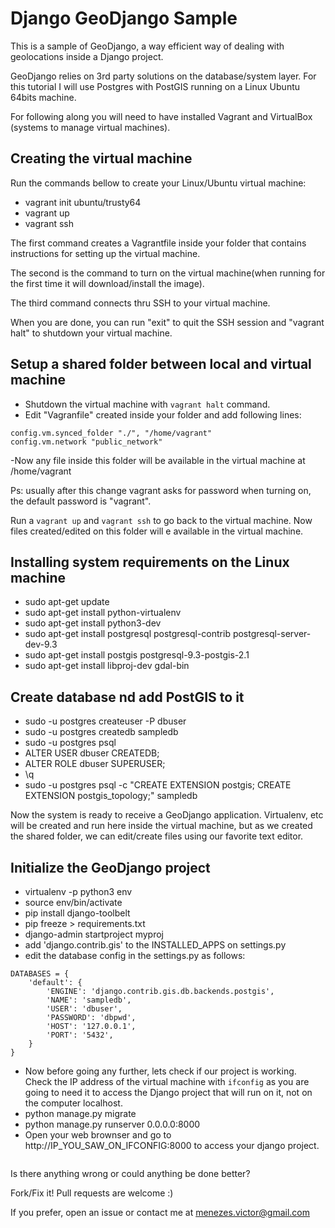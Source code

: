 # Django GeoDjango Sample

This is a sample of GeoDjango, a way efficient way of dealing with geolocations inside a Django project.

GeoDjango relies on 3rd party solutions on the database/system layer. For this tutorial I will use Postgres with PostGIS running on a Linux Ubuntu 64bits machine.

For following along you will need to have installed Vagrant and VirtualBox (systems to manage virtual machines).

## Creating the virtual machine

Run the commands bellow to create your Linux/Ubuntu virtual machine:

- vagrant init ubuntu/trusty64
- vagrant up
- vagrant ssh

The first command creates a Vagrantfile inside your folder that contains instructions for setting up the virtual machine.

The second is the command to turn on the virtual machine(when running for the first time it will download/install the image).

The third command connects thru SSH to your virtual machine.

When you are done, you can run "exit" to quit the SSH session and "vagrant halt" to shutdown your virtual machine.


## Setup a shared folder between local and virtual machine

- Shutdown the virtual machine with `vagrant halt` command.
- Edit "Vagranfile" created inside your folder and add following lines:
```
config.vm.synced_folder "./", "/home/vagrant"
config.vm.network "public_network"
```
-Now any file inside this folder will be available in the virtual machine at /home/vagrant

Ps: usually after this change vagrant asks for password when turning on, the default password is "vagrant".

Run a `vagrant up` and `vagrant ssh` to go back to the virtual machine. Now files created/edited on this folder will e available in the virtual machine.


## Installing system requirements on the Linux machine

- sudo apt-get update
- sudo apt-get install python-virtualenv
- sudo apt-get install python3-dev
- sudo apt-get install postgresql postgresql-contrib postgresql-server-dev-9.3
- sudo apt-get install postgis postgresql-9.3-postgis-2.1
- sudo apt-get install libproj-dev gdal-bin


## Create database nd add PostGIS to it

- sudo -u postgres createuser -P dbuser
- sudo -u postgres createdb sampledb
- sudo -u postgres psql
- ALTER USER dbuser CREATEDB;
- ALTER ROLE dbuser SUPERUSER;
- \q
- sudo -u postgres psql -c "CREATE EXTENSION postgis; CREATE EXTENSION postgis_topology;" sampledb

Now the system is ready to receive a GeoDjango application. Virtualenv, etc will be created and run here inside the virtual machine, but as we created the shared folder, we can edit/create files using our favorite text editor.


## Initialize the GeoDjango project

- virtualenv -p python3 env
- source env/bin/activate
- pip install django-toolbelt
- pip freeze > requirements.txt
- django-admin startproject myproj
- add 'django.contrib.gis' to the INSTALLED_APPS on settings.py
- edit the database config in the settings.py as follows:

```
DATABASES = {
    'default': {
        'ENGINE': 'django.contrib.gis.db.backends.postgis',
        'NAME': 'sampledb',
        'USER': 'dbuser',
        'PASSWORD': 'dbpwd',
        'HOST': '127.0.0.1',
        'PORT': '5432',
    }
}
```

- Now before going any further, lets check if our project is working. Check the IP address of the virtual machine with `ifconfig` as you are going to need it to access the Django project that will run on it, not on the computer localhost.
- python manage.py migrate
- python manage.py runserver 0.0.0.0:8000
- Open your web brownser and go to http://IP_YOU_SAW_ON_IFCONFIG:8000 to access your django project.
```

```


Is there anything wrong or could anything be done better?

Fork/Fix it! Pull requests are welcome :)

If you prefer, open an issue or contact me at menezes.victor@gmail.com

